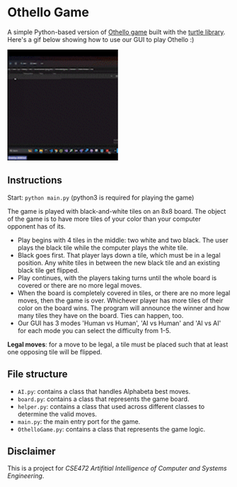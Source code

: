 # Othello Game

A simple Python-based version of [Othello game](https://en.wikipedia.org/wiki/Reversi) built with the [turtle library](https://docs.python.org/3.7/library/turtle.html).
Here's a gif below showing how to use our GUI to play Othello :)

<img src="AI_Project_AdobeExpress.gif" width="250" height="250"/>


## Instructions

Start: `python main.py` (python3 is required for playing the game)

The game is played with black-and-white tiles on an 8x8 board. The object of the game is to have more tiles of your color than your computer opponent has of its. 

- Play begins with 4 tiles in the middle: two white and two black. The user plays the black tile while the computer plays the white tile.
- Black goes first. That player lays down a tile, which must be in a legal position. Any white tiles in between the new black tile and an existing black tile get flipped.
- Play continues, with the players taking turns until the whole board is covered or there are no more legal moves.
- When the board is completely covered in tiles, or there are no more legal moves, then the game is over. Whichever player has more tiles of their color on the board wins. The program will announce the winner and how many tiles they have on the board. Ties can happen, too.
- Our GUI has 3 modes 'Human vs Human', 'AI vs Human' and 'AI vs AI' for each mode you can select the difficulty from 1-5.  


**Legal moves**: for a move to be legal, a tile must be placed such that at least one opposing tile will be flipped.

## File structure

- `AI.py`: contains a class that handles Alphabeta best moves.
- `board.py`: contains a class that represents the game board.
- `helper.py`: contains a class that used across different classes to determine the valid moves.
- `main.py`: the main entry port for the game.
- `OthelloGame.py`: contains a class that represents the game logic.

## Disclaimer

This is a project for *CSE472 Artifitial Intelligence of Computer and Systems Engineering*.
